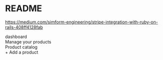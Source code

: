 # README


https://medium.com/simform-engineering/stripe-integration-with-ruby-on-rails-408ff4128fab


dashboard  
  Manage your products  
    Product catalog  
      + Add a product  


